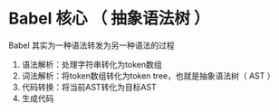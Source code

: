 # Babel 核心 （ 抽象语法树 ）

Babel 其实为一种语法转发为另一种语法的过程

1. 语法解析：处理字符串转化为token数组
2. 词法解析：将token数组转化为token tree，也就是抽象语法树（ AST ）
3. 代码转换：将当前AST转化为目标AST
4. 生成代码